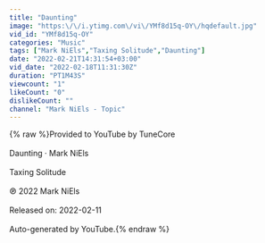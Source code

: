 ```yaml
---
title: "Daunting"
image: "https:\/\/i.ytimg.com\/vi\/YMf8d15q-OY\/hqdefault.jpg"
vid_id: "YMf8d15q-OY"
categories: "Music"
tags: ["Mark NiEls","Taxing Solitude","Daunting"]
date: "2022-02-21T14:31:54+03:00"
vid_date: "2022-02-18T11:31:30Z"
duration: "PT1M43S"
viewcount: "1"
likeCount: "0"
dislikeCount: ""
channel: "Mark NiEls - Topic"
---
```

{% raw %}Provided to YouTube by TuneCore<br /><br />Daunting · Mark NiEls<br /><br />Taxing Solitude<br /><br />℗ 2022 Mark NiEls<br /><br />Released on: 2022-02-11<br /><br />Auto-generated by YouTube.{% endraw %}

